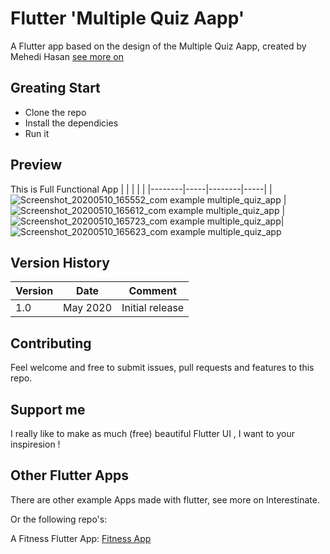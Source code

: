 # Flutter 'Multiple Quiz Aapp'

A Flutter app based on the design of the Multiple Quiz Aapp, created by Mehedi Hasan [see more on](https://mehedihasaninfo.com/ "I am flutter developer")

## Greating Start

 - Clone the repo
 - Install the dependicies
 - Run it

## Preview 
This is Full Functional App
| | | | |
|--------|-----|--------|-----|
|![Screenshot_20200510_165552_com example multiple_quiz_app](https://user-images.githubusercontent.com/29401466/81497687-d100aa00-92e1-11ea-8707-2f96c8f2ca08.jpg) | ![Screenshot_20200510_165612_com example multiple_quiz_app](https://user-images.githubusercontent.com/29401466/81497399-102dfb80-92e0-11ea-83b5-438983fc70b6.jpg) | ![Screenshot_20200510_165723_com example multiple_quiz_app](https://user-images.githubusercontent.com/29401466/81497400-115f2880-92e0-11ea-9507-31218b505cb5.jpg)|![Screenshot_20200510_165623_com example multiple_quiz_app](https://user-images.githubusercontent.com/29401466/81497402-1328ec00-92e0-11ea-8f9e-4e7252c43791.jpg)



## Version History 
|Version |Date | Comment|
|--------|-----|--------|
|1.0 | May 2020 | Initial release

## Contributing
Feel welcome and free to submit issues, pull requests and features to this repo.

## Support me

I really like to make as much (free) beautiful Flutter UI , I want to  your inspiresion !

## Other Flutter Apps

There are other example Apps made with flutter, see more on Interestinate.

Or the following repo's:

A Fitness  Flutter App: [Fitness App](https://github.com/flutterbangladesh/fitness-app-flutter)










